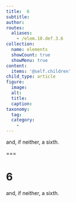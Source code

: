 ```yaml
---
title:  6
subtitle: 
author:
routes:
  aliases:
    - /elem.10.def.3.6
collection:
  name: elements
  showCount: true
  showMenu: true
content:
  items: '@self.children'
child_type: article
figure:
  image:
  alt:
  title:
  caption:
taxonomy:
  tag:
  category:
    - 
---
```


<p>and, if neither, a <hi rend="bold">sixth.</hi></p>

===

<h1>6</h1>
<p>and, if neither, a <span class="bold">sixth.</span></p>

